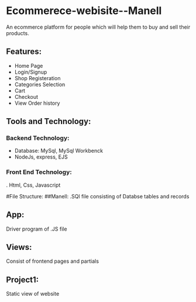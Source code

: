 # Ecommerece-webisite--Manell
An ecommerce platform for people which will help them to buy and sell their products. 

## Features:
- Home Page
- Login/Signup
- Shop Registeration
- Categories Selection
- Cart
- Checkout
- View Order history

## Tools and Technology:
### Backend Technology: 
- Database: MySql, MySql Workbenck
-  NodeJs, express, EJS

### Front End Technology: 
. Html, Css, Javascript 

#File Structure:
##Manell:
.SQl file consisting of Databse tables and records

## App:
Driver program of .JS file

## Views:
Consist of frontend pages and partials 

## Project1:
Static view of website


